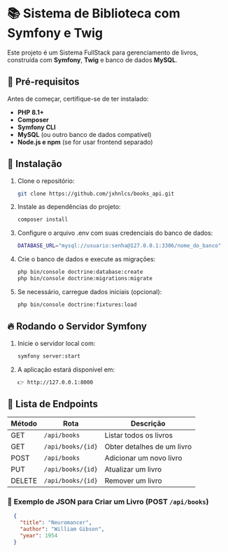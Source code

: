 # 📚 Sistema de Biblioteca com Symfony e Twig

Este projeto é um Sistema FullStack para gerenciamento de livros, construída com **Symfony**, **Twig** e banco de dados **MySQL**.  

## 🚀 **Pré-requisitos**
Antes de começar, certifique-se de ter instalado:
- **PHP 8.1+**
- **Composer**
- **Symfony CLI**
- **MySQL** (ou outro banco de dados compatível)
- **Node.js e npm** (se for usar frontend separado)

## 📂 **Instalação**
1. Clone o repositório:
   ```bash
   git clone https://github.com/jxhnlcs/books_api.git
   ```

2. Instale as dependências do projeto:
    ```bash
    composer install
    ```

3. Configure o arquivo .env com suas credenciais do banco de dados:

    ```bash
    DATABASE_URL="mysql://usuario:senha@127.0.0.1:3306/nome_do_banco"
    ```

4. Crie o banco de dados e execute as migrações:

    ```bash
    php bin/console doctrine:database:create
    php bin/console doctrine:migrations:migrate
    ```

5. Se necessário, carregue dados iniciais (opcional):

    ```bash
    php bin/console doctrine:fixtures:load
    ```

## 🔥 **Rodando o Servidor Symfony**

1. Inicie o servidor local com:

    ```bash
    symfony server:start
    ```

2. A aplicação estará disponível em:
    ```bash
    👉 http://127.0.0.1:8000
    ```

## 📖 **Lista de Endpoints**

  | Método  | Rota              | Descrição                  |
  |---------|------------------|-----------------------------|
  | GET     | `/api/books`      | Listar todos os livros     |
  | GET     | `/api/books/{id}` | Obter detalhes de um livro |
  | POST    | `/api/books`      | Adicionar um novo livro    |
  | PUT     | `/api/books/{id}` | Atualizar um livro         |
  | DELETE  | `/api/books/{id}` | Remover um livro           |

### 📝 **Exemplo de JSON para Criar um Livro (POST `/api/books`)**
  ```json
    {
      "title": "Neuromancer",
      "author": "William Gibson",
      "year": 1954
    }
  ```
